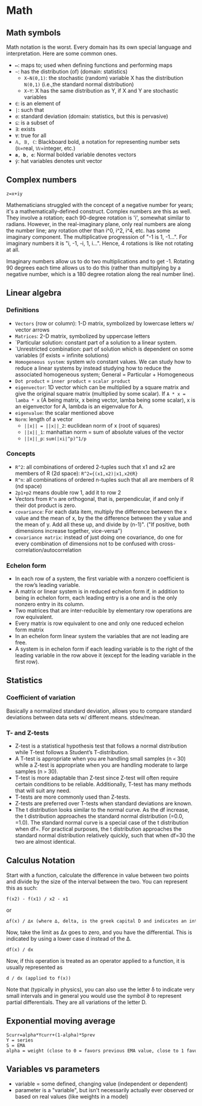 Math
====

Math symbols
------------

Math notation is the worst. Every domain has its own special language and interpretation. Here are some common ones.

- `↦`: maps to; used when defining functions and performing maps
- `~`: has the distribution (of) (domain: statistics)
    - `X∼N(0,1)`: the stochastic (random) variable X has the distribution `N(0,1)` (i.e.,the standard normal distribution)
    - `X∼Y`: X has the same distribution as Y, if X and Y are stochastic variables
- `∈`:  is an element of
- `|`: such that
- `σ`: standard deviation (domain: statistics, but this is pervasive)
- `⊆`: is a subset of
- `Ǝ`: exists
- `∀`: true for all
- `𝔸, 𝔹, ℂ`: Blackboard bold, a notation for representing number sets (`ℝ`=real, `𝕎`=integer, etc.)
- `𝐚, 𝐛, 𝐜`: Normal bolded variable denotes vectors
- `ŷ`: hat variables denotes unit vector


Complex numbers
---------------

```
z=x+iy
```

Mathematicians struggled with the concept of a negative number for years; it's a mathematically-defined construct. Complex numbers are this as well. They involve a rotation; each 90-degree rotation is 'i', somewhat similar to radians. However, in the real-imaginary plane, only real numbers are along the number line; any rotation other than i^0, i^2, i^4, etc. has some imaginary component. The multiplicative progression of "-1 is 1, -1...". For imaginary numbers it is "i, -1, -i, 1, i...". Hence, 4 rotations is like not rotating at all.

Imaginary numbers allow us to do two multiplications and to get -1. Rotating 90 degrees each time allows us to do this (rather than multiplying by a negative number, which is a 180 degree rotation along the real number line).


Linear algebra
--------------

### Definitions

- `Vectors` (row or column): 1-D matrix, symbolized by lowercase letters w/ vector arrows
- `Matrices`: 2-D matrix, symbolized by uppercase letters
- `Particular solution: constant part of a solution to a linear system.
- `Unrestricted combination: part of solution which is dependent on some variables (if exists = infinite solutions)
- `Homogeneous system`: system w/o constant values. We can study how to reduce a linear systems by instead studying how to reduce the associated homogeneous system; General = Particular + Homogeneous
- `Dot product` = `inner product` = `scalar product`
- `eigenvector`: 1D vector which can be multiplied by a square matrix and give the original square matrix (multiplied by some scalar). If `A * x = lamba * x` (A being matrix, x being vector, lamba being some scalar), x is an eigenvector for A, lambda is an eigenvalue for A.
- `eigenvalue`: the scalar mentioned above
- `Norm`: length of a vector
    - `||x|| = ||x||_2`: euclidean norm of x (root of squares)
    - `||x||_1`: manhattan norm = sum of absolute values of the vector
    - `||x||_p`: `sum(|xi|^p)^1/p`

### Concepts

- `R^2`: all combinations of ordered 2-tuples such that x1 and x2 are members of R (2d space): `R^2={(x1,x2)|x1,x2∈R}`
- `R^n`: all combinations of ordered n-tuples such that all are members of R (nd space)
- `2p1+p2` means double row 1, add it to row 2
- Vectors from `R^n` are orthogonal, that is, perpendicular, if and only if their dot product is zero.
- `covariance`: For each data item, multiply the difference between the x value and the mean of x, by the the difference between the y value and the mean of y. Add all these up, and divide by (n-1)". ("If positive, both dimensions increase together, vice-versa")
- `covariance matrix`:  instead of just doing one covariance, do one for every combination of dimensions not to be confused with cross-correlation/autocorrelation


### Echelon form

- In each row of a system, the first variable with a nonzero coefficient is the row’s leading variable.
- A matrix or linear system is in reduced echelon form if, in addition to being in echelon form, each leading entry is a one and is the only nonzero entry in its column.
- Two matrices that are inter-reducible by elementary row operations are row equivalent.
- Every matrix is row equivalent to one and only one reduced echelon form matrix
- In an echelon form linear system the variables that are not leading are free.
- A system is in echelon form if each leading variable is to the right of the leading variable in the row above it (except for the leading variable in the first row).

Statistics
----------

### Coefficient of variation

Basically a normalized standard deviation, allows you to compare standard deviations between data sets w/ different means. stdev/mean.


### T- and Z-tests

- Z-test is a statistical hypothesis test that follows a normal distribution while T-test follows a Student’s T-distribution.
- A T-test is appropriate when you are handling small samples (n `<` 30) while a Z-test is appropriate when you are handling moderate to large samples (n `>` 30).
- T-test is more adaptable than Z-test since Z-test will often require certain conditions to be reliable. Additionally, T-test has many methods that will suit any need.
- T-tests are more commonly used than Z-tests.
- Z-tests are preferred over T-tests when standard deviations are known.
- The t distribution looks similar to the normal curve. As the df increase, the t distribution approaches the standard normal distribution (=0.0, =1.0). The standard normal curve is a special case of the t distribution when df=. For practical purposes, the t distribution approaches the standard normal distribution relatively quickly, such that when df=30 the two are almost identical.


Calculus Notation
-----------------

Start with a function, calculate the difference in value between two points and divide by the size of the interval between the two. You can represent this as such:

```
f(x2) - f(x1) / x2 - x1
```

or

```
∆f(x) / ∆x (where ∆, delta, is the greek capital D and indicates an interval)
```

Now, take the limit as ∆x goes to zero, and you have the differential. This is indicated by using a lower case d instead of the ∆.

```
df(x) / dx
```

Now, if this operation is treated as an operator applied to a function, it is usually represented as

```
d / dx (applied to f(x))
```

Note that (typically in physics), you can also use the letter δ to indicate very small intervals and in general you would use the symbol ∂ to represent partial differentials. They are all variations of the letter D.

Exponential moving average
--------------------------

```
Scurr=alpha*Ycurr+(1-alpha)*Sprev
Y = series
S = EMA
alpha = weight (close to 0 = favors previous EMA value, close to 1 favors current series value)
```

Variables vs parameters
-----------------------

- variable = some defined, changing value (independent or dependent)
- parameter is a "variable", but isn't necessarily actually ever observed or based on real values (like weights in a model)

